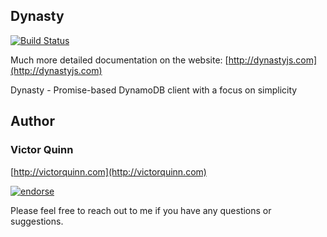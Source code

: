 ## Dynasty


[![Build Status](https://travis-ci.org/victorquinn/dynasty.png?branch=master)](https://travis-ci.org/victorquinn/dynasty)

Much more detailed documentation on the website: [http://dynastyjs.com](http://dynastyjs.com)

Dynasty - Promise-based DynamoDB client with a focus on simplicity

## Author
### Victor Quinn
[http://victorquinn.com](http://victorquinn.com)

[![endorse](http://api.coderwall.com/victorquinn/endorsecount.png)](http://coderwall.com/victorquinn)

Please feel free to reach out to me if you have any questions or suggestions.
